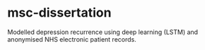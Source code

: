 # msc-dissertation
Modelled depression recurrence using deep learning (LSTM) and anonymised NHS electronic patient records.
